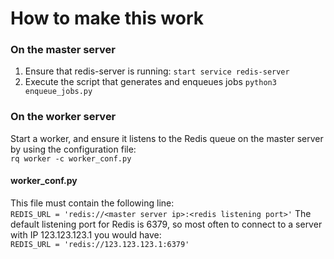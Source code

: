 # How to make this work

### On the master server

1. Ensure that redis-server is running:
   `start service redis-server`
2. Execute the script that generates and enqueues jobs
   `python3 enqueue_jobs.py`

### On the worker server
Start a worker, and ensure it listens to the Redis queue on the master server by using the configuration file:  
`rq worker -c worker_conf.py`

#### worker_conf.py
This file must contain the following line:  
`REDIS_URL = 'redis://<master server ip>:<redis listening port>'`
The default listening port for Redis is 6379, so most often to connect to a server with IP 123.123.123.1 you would have:  
`REDIS_URL = 'redis://123.123.123.1:6379'`

